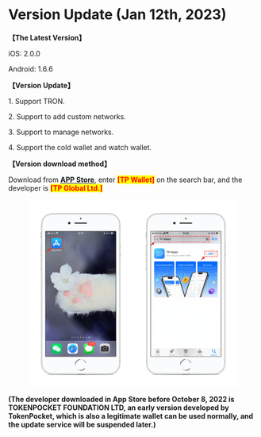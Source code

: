 # Version Update (Jan 12th, 2023)

**【The Latest Version】**

iOS: 2.0.0

Android: 1.6.6



**【Version Update】**

1\. Support TRON.

2\. Support to add custom networks.

3\. Support to manage networks.

4\. Support the cold wallet and watch wallet.



**【Version download method】‌**

&#x20; Download from [**APP Store**](https://apps.apple.com/hk/app/tp-global-wallet/id6444625622), enter <mark style="color:red;">**\[TP Wallet]**</mark> on the search bar, and the developer is <mark style="color:red;">**\[TP Global Ltd.]**</mark>

<figure><img src="../../.gitbook/assets/image (8) (2).png" alt=""><figcaption></figcaption></figure>

**(The developer downloaded in App Store before October 8, 2022 is TOKENPOCKET FOUNDATION LTD, an early version developed by TokenPocket, which is also a legitimate wallet can be used normally, and the update service will be suspended later.)**
